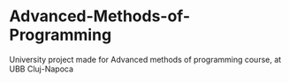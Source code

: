 # Advanced-Methods-of-Programming
University project made for Advanced methods of programming course, at UBB Cluj-Napoca
